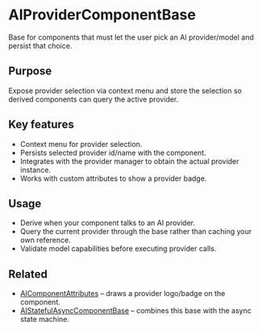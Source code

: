# AIProviderComponentBase

Base for components that must let the user pick an AI provider/model and persist that choice.

## Purpose

Expose provider selection via context menu and store the selection so derived components can query the active provider.

## Key features

- Context menu for provider selection.
- Persists selected provider id/name with the component.
- Integrates with the provider manager to obtain the actual provider instance.
- Works with custom attributes to show a provider badge.

## Usage

- Derive when your component talks to an AI provider.
- Query the current provider through the base rather than caching your own reference.
- Validate model capabilities before executing provider calls.

## Related

- [AIComponentAttributes](../Helpers/AIComponentAttributes.md) – draws a provider logo/badge on the component.
- [AIStatefulAsyncComponentBase](./StatefulAsyncComponentBase.md) – combines this base with the async state machine.
